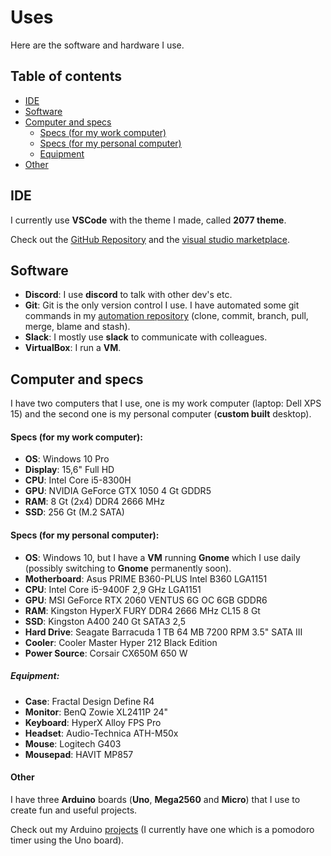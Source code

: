 # Uses

Here are the software and hardware I use.

## Table of contents

- [IDE](#ide)
- [Software](#software)
- [Computer and specs](#computer-and-specs)
    - [Specs (for my work computer)](#specs-for-my-work-computer)
    - [Specs (for my personal computer)](#specs-for-my-personal-computer)
    - [Equipment](#equipment)
- [Other](#other)

## IDE

I currently use **VSCode** with the theme I made, called **2077 theme**.

Check out the [GitHub Repository](https://github.com/endormi/vscode-2077-theme) and the [visual studio marketplace](https://marketplace.visualstudio.com/items?itemName=Endormi.2077-theme).

## Software

- **Discord**: I use **discord** to talk with other dev's etc.
- **Git**: Git is the only version control I use. I have automated some git commands in my [automation repository](https://github.com/endormi/automation/blob/master/git-commands/commands.py) (clone, commit, branch, pull, merge, blame and stash).
- **Slack**: I mostly use **slack** to communicate with colleagues.
- **VirtualBox**: I run a **VM**.

## Computer and specs

I have two computers that I use, one is my work computer (laptop: Dell XPS 15) and the second one is my personal computer (**custom built** desktop).

#### **Specs** (for my work computer):

- **OS**: Windows 10 Pro
- **Display**: 15,6" Full HD
- **CPU**: Intel Core i5-8300H
- **GPU**: NVIDIA GeForce GTX 1050 4 Gt GDDR5
- **RAM**: 8 Gt (2x4) DDR4 2666 MHz
- **SSD**: 256 Gt (M.2 SATA)

#### **Specs** (for my personal computer):

- **OS**: Windows 10, but I have a **VM** running **Gnome** which I use daily (possibly switching to **Gnome** permanently soon).
- **Motherboard**: Asus PRIME B360-PLUS Intel B360 LGA1151
- **CPU**: Intel Core i5-9400F 2,9 GHz LGA1151
- **GPU**: MSI GeForce RTX 2060 VENTUS 6G OC 6GB GDDR6
- **RAM**: Kingston HyperX FURY DDR4 2666 MHz CL15 8 Gt
- **SSD**: Kingston A400 240 Gt SATA3 2,5
- **Hard Drive**: Seagate Barracuda 1 TB 64 MB 7200 RPM 3.5" SATA III
- **Cooler**: Cooler Master Hyper 212 Black Edition
- **Power Source**: Corsair CX650M 650 W

##### Equipment:

- **Case**: Fractal Design Define R4
- **Monitor**: BenQ Zowie XL2411P 24"
- **Keyboard**: HyperX Alloy FPS Pro
- **Headset**: Audio-Technica ATH-M50x
- **Mouse**: Logitech G403
- **Mousepad**: HAVIT MP857

#### Other

I have three **Arduino** boards (**Uno**, **Mega2560** and **Micro**) that I use to create fun and useful projects.

Check out my Arduino [projects](https://github.com/endormi/pomodoro-timer) (I currently have one which is a pomodoro timer using the Uno board).
